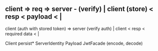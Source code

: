 client => req => server  - (verify) |
client (store) < resp  <  payload < |
-------------------
client (auth with stored token) => server (verify auth) |
client < resp < required data <                         |

Client
    persist*
ServerIdentity 
    Payload
    JwtFacade (encode, decode)